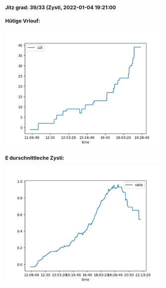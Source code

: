 ### Jitz grad: 39/33 (Zysti, 2022-01-04 19:21:00

### Hütige Vrlouf:
![Graph](Today.png)

### E durschnittleche Zysti:
![Graph](Zysti.png)